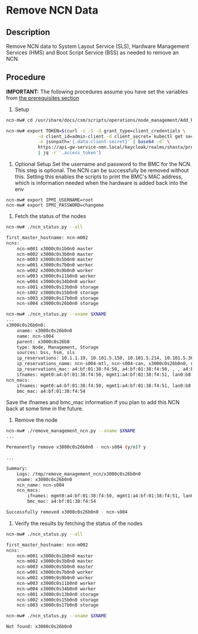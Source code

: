 # Remove NCN Data

## Description

Remove NCN data to System Layout Service (SLS), Hardware Management Services (HMS) and Boot Script Service (BSS) as needed to remove an NCN.

## Procedure

**IMPORTANT:** The following procedures assume you have set the variables from [the prerequisites section](../Add_Remove_Replace.md#remove-prerequisites)

1. Setup
``` bash
ncn-mw# cd /usr/share/docs/csm/scripts/operations/node_management/Add_Remove_Replace_NCNs

ncn-mw# export TOKEN=$(curl -s -S -d grant_type=client_credentials \
            -d client_id=admin-client -d client_secret=`kubectl get secrets admin-client-auth \
            -o jsonpath='{.data.client-secret}' | base64 -d` \
            https://api-gw-service-nmn.local/keycloak/realms/shasta/protocol/openid-connect/token \
            | jq -r '.access_token')
```

1. Optional Setup
Set the username and password to the BMC for the NCN. This step is optional. The NCN can be successfully be removed without this.
Setting this enables the scripts to print the BMC's MAC address, which is information needed when the hardware is added back into the env
```
ncn-mw# export IPMI_USERNAME=root
ncn-mw# export IPMI_PASSWORD=changeme
```

1. Fetch the status of the nodes
``` bash
ncn-mw# ./ncn_status.py --all

first_master_hostname: ncn-m002
ncns:
    ncn-m001 x3000c0s1b0n0 master
    ncn-m002 x3000c0s3b0n0 master
    ncn-m003 x3000c0s5b0n0 master
    ncn-w001 x3000c0s7b0n0 worker
    ncn-w002 x3000c0s9b0n0 worker
    ncn-w003 x3000c0s11b0n0 worker
    ncn-w004 x3000c0s34b0n0 worker
    ncn-s001 x3000c0s13b0n0 storage
    ncn-s002 x3000c0s15b0n0 storage
    ncn-s003 x3000c0s17b0n0 storage
    ncn-s004 x3000c0s26b0n0 storage

ncn-mw# ./ncn_status.py --xname $XNAME
...
x3000c0s26b0n0:
    xname: x3000c0s26b0n0
    name: ncn-s004
    parent: x3000c0s26b0
    type: Node, Management, Storage
    sources: bss, hsm, sls
    ip_reservations: 10.1.1.19, 10.101.5.150, 10.101.5.214, 10.101.5.36, 10.252.1.21, 10.254.1.38
    ip_reservations_name: ncn-s004-mtl, ncn-s004-can, x3000c0s26b0n0, ncn-s004-cmn, ncn-s004-nmn, ncn-s004-hmn
    ip_reservations_mac: a4:bf:01:38:f4:50, a4:bf:01:38:f4:50, , , a4:bf:01:38:f4:50, a4:bf:01:38:f4:50
    ifnames: mgmt0:a4:bf:01:38:f4:50, mgmt1:a4:bf:01:38:f4:51, lan0:b8:59:9f:de:b4:8c, lan1:b8:59:9f:de:b4:8d
ncn_macs:
    ifnames: mgmt0:a4:bf:01:38:f4:50, mgmt1:a4:bf:01:38:f4:51, lan0:b8:59:9f:de:b4:8c, lan1:b8:59:9f:de:b4:8d
    bmc_mac: a4:bf:01:38:f4:54
```

Save the ifnames and bmc_mac information if you plan to add this NCN back at some time in the future.

1. Remove the node
``` bash
ncn-mw# ./remove_management_ncn.py --xname $XNAME
...

Permanently remove x3000c0s26b0n0 - ncn-s004 (y/n)? y

...

Summary:
    Logs: /tmp/remove_management_ncn/x3000c0s26b0n0
    xname: x3000c0s26b0n0
    ncn_name: ncn-s004
    ncn_macs:
        ifnames: mgmt0:a4:bf:01:38:f4:50, mgmt1:a4:bf:01:38:f4:51, lan0:b8:59:9f:de:b4:8c, lan1:b8:59:9f:de:b4:8d
        bmc_mac: a4:bf:01:38:f4:54

Successfully removed x3000c0s26b0n0 - ncn-s004
```

1. Verify the results by fetching the status of the nodes

``` bash
ncn-mw# ./ncn_status.py --all

first_master_hostname: ncn-m002
ncns:
    ncn-m001 x3000c0s1b0n0 master
    ncn-m002 x3000c0s3b0n0 master
    ncn-m003 x3000c0s5b0n0 master
    ncn-w001 x3000c0s7b0n0 worker
    ncn-w002 x3000c0s9b0n0 worker
    ncn-w003 x3000c0s11b0n0 worker
    ncn-w004 x3000c0s34b0n0 worker
    ncn-s001 x3000c0s13b0n0 storage
    ncn-s002 x3000c0s15b0n0 storage
    ncn-s003 x3000c0s17b0n0 storage

ncn-mw# ./ncn_status.py --xname $XNAME

Not found: x3000c0s26b0n0
```
